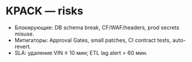 # KPACK — risks
- Блокирующие: DB schema break, CF/WAF/headers, prod secrets misuse.
- Митигаторы: Approval Gates, small patches, CI contract tests, auto-revert.
- SLA: удаление VIN ≤ 10 мин; ETL lag alert > 60 мин.
